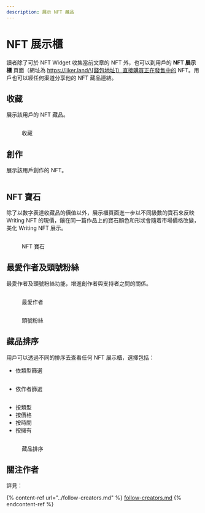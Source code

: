 ```yaml
---
description: 展示 NFT 藏品
---
```


# NFT 展示櫃

讀者除了可於 NFT Widget 收集當前文章的 NFT 外，也可以到用戶的 **NFT 展示櫃** 頁面（網址為 https://liker.land/\[錢包地址]）直接購買正在發售中的 NFT。用戶也可以經任何渠道分享他的 NFT 藏品連結。

## 收藏

展示該用戶的 NFT 藏品。

<figure><img src="../../../.gitbook/assets/NFT Portfolio Collected.png" alt=""><figcaption><p>收藏</p></figcaption></figure>

## 創作

展示該用戶創作的 NFT。

<figure><img src="../../../.gitbook/assets/NFT Portfolio Created.png" alt=""><figcaption></figcaption></figure>

## NFT 寶石

除了以數字表達收藏品的價值以外，展示櫃頁面進一步以不同級數的寶石來反映 Writing NFT 的現價，鑲在同一篇作品上的寶石顏色和形狀會隨着市場價格改變，美化 Writing NFT 展示。

<figure><img src="../../../.gitbook/assets/NFT Portfolio 2.png" alt=""><figcaption><p>NFT 寶石</p></figcaption></figure>

## 最愛作者及頭號粉絲

最愛作者及頭號粉絲功能，增進創作者與支持者之間的關係。

<figure><img src="../../../.gitbook/assets/NFT Portfolio 7.png" alt=""><figcaption><p>最愛作者</p></figcaption></figure>

<figure><img src="../../../.gitbook/assets/NFT Portfolio 3.png" alt=""><figcaption><p>頭號粉絲</p></figcaption></figure>

## 藏品排序

用戶可以透過不同的排序去查看任何 NFT 展示櫃，選擇包括：

* 依類型篩選

<figure><img src="../../../.gitbook/assets/NFT Portfolio 5.png" alt=""><figcaption></figcaption></figure>

* 依作者篩選

<figure><img src="../../../.gitbook/assets/NFT Portfolio 6.png" alt=""><figcaption></figcaption></figure>

* 按類型
* 按價格
* 按時間
* 按擁有

<figure><img src="../../../.gitbook/assets/NFT Portfolio 4.png" alt=""><figcaption><p>藏品排序</p></figcaption></figure>

## 關注作者

詳見：

{% content-ref url="../follow-creators.md" %}
[follow-creators.md](../follow-creators.md)
{% endcontent-ref %}
